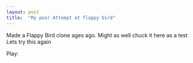 ```yaml
---
layout: post
title:  "My poor Attempt at flappy bird"
---
```


Made a Flappy Bird clone ages ago. Might as well chuck it here as a test
Lets try this again

Play:
<canvas id="myCanvas" width="550" height="800" style="background: #D3D3D3; touch-action: none;"></canvas>
<script type="module" src="/gitcontent/barely-flappy-bird/flappyBird.js"></script>
